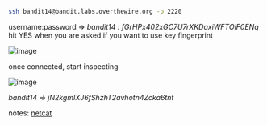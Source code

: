 ```bash
ssh bandit14@bandit.labs.overthewire.org -p 2220
```
username:password => _bandit14 : fGrHPx402xGC7U7rXKDaxiWFTOiF0ENq_
hit YES when you are asked if you want to use key fingerprint

![image](https://user-images.githubusercontent.com/72671239/218589367-233d6763-3113-4b88-a8bf-29e8c5c9c68f.png)

once connected, start inspecting

![image](https://user-images.githubusercontent.com/72671239/218589150-a8bd45c9-584f-4d8f-b37e-84e01d874cec.png)

_bandit14 => jN2kgmIXJ6fShzhT2avhotn4Zcka6tnt_

notes: [netcat](https://github.com/olaayman999/overthewire/blob/main/bandit/notes/nc.md)
